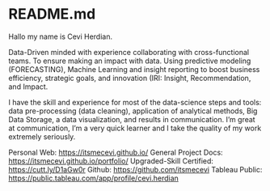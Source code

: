 # README.md

Hallo my name is Cevi Herdian.

Data-Driven minded with experience collaborating with cross-functional teams. 
To ensure making an impact with data. Using predictive modeling (FORECASTING), Machine Learning and insight reporting to boost business efficiency, strategic goals, and innovation (IRI: Insight, Recommendation, and Impact. 

I have the skill and experience for most of the data-science steps and tools: data pre-processing (data cleaning), application of analytical methods, Big Data Storage, a data visualization, and results in communication. I’m great at communication, I’m a very quick learner and I take the quality of my work extremely seriously.


Personal Web: https://itsmecevi.github.io/
General Project Docs: https://itsmecevi.github.io/portfolio/
Upgraded-Skill Certified: https://cutt.ly/D1aGw0r
Github: https://github.com/itsmecevi
Tableau Public: https://public.tableau.com/app/profile/cevi.herdian
